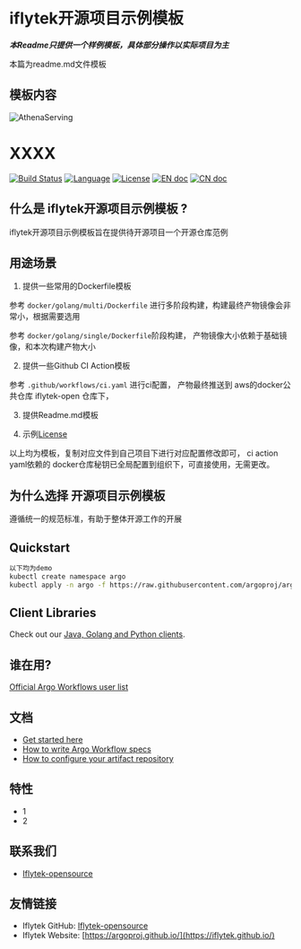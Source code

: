 # iflytek开源项目示例模板

***本Readme只提供一个样例模板，具体部分操作以实际项目为主***

本篇为readme.md文件模板

## 模板内容


![AthenaServing](logo.png)

# XXXX

[![Build Status](https://travis-ci.com/xfyun/AthenaServing.svg?branch=master)](https://travis-ci.com/xfyun/AthenaServing)
[![Language](https://img.shields.io/badge/Language-Go-blue.svg)](https://golang.org/)
[![License](https://img.shields.io/badge/License-Apache%202.0-blue.svg)](https://github.com/xfyun/AthenaServing/blob/master/LICENSE)
[![EN doc](https://img.shields.io/badge/document-English-blue.svg)](README_EN.md)
[![CN doc](https://img.shields.io/badge/文档-中文版-blue.svg)](README.md)

## 什么是 iflytek开源项目示例模板 ?

iflytek开源项目示例模板旨在提供待开源项目一个开源仓库范例


## 用途场景


1. 提供一些常用的Dockerfile模板

参考 `docker/golang/multi/Dockerfile` 进行多阶段构建，构建最终产物镜像会非常小，根据需要选用

参考 `docker/golang/single/Dockerfile`阶段构建， 产物镜像大小依赖于基础镜像，和本次构建产物大小

2. 提供一些Github CI Action模板

参考 `.github/workflows/ci.yaml` 进行ci配置， 产物最终推送到 aws的docker公共仓库  iflytek-open 仓库下，

3. 提供Readme.md模板

4. 示例[License](LICENSE)


以上均为模板，复制对应文件到自己项目下进行对应配置修改即可， ci action yaml依赖的 docker仓库秘钥已全局配置到组织下，可直接使用，无需更改。



## 为什么选择 开源项目示例模板

遵循统一的规范标准，有助于整体开源工作的开展


## Quickstart

```bash
以下均为demo
kubectl create namespace argo
kubectl apply -n argo -f https://raw.githubusercontent.com/argoproj/argo-workflows/master/manifests/install.yaml
```

## Client Libraries

Check out our [Java, Golang and Python clients](docs/client-libraries.md).


## 谁在用?

[Official Argo Workflows user list](USERS.md)

## 文档

* [Get started here](docs/quick-start.md)
* [How to write Argo Workflow specs](https://github.com/argoproj/argo-workflows/blob/master/examples/README.md)
* [How to configure your artifact repository](docs/configure-artifact-repository.md)

## 特性

* 1
* 2


## 联系我们

* [Iflytek-opensource](https://github.com/iflytek/community)

## 友情链接

* Iflytek GitHub:  [Iflytek-opensource](https://github.com/iflytek)
* Iflytek Website: [https://argoproj.github.io/](https://iflytek.github.io/)
